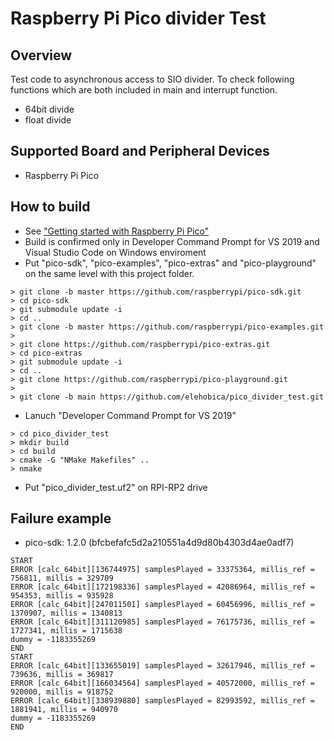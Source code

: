 # Raspberry Pi Pico divider Test

## Overview
Test code to asynchronous access to SIO divider.
To check following functions which are both included in main and interrupt function.
* 64bit divide
* float divide

## Supported Board and Peripheral Devices
* Raspberry Pi Pico

## How to build
* See ["Getting started with Raspberry Pi Pico"](https://datasheets.raspberrypi.org/pico/getting-started-with-pico.pdf)
* Build is confirmed only in Developer Command Prompt for VS 2019 and Visual Studio Code on Windows enviroment
* Put "pico-sdk", "pico-examples", "pico-extras" and "pico-playground" on the same level with this project folder.
```
> git clone -b master https://github.com/raspberrypi/pico-sdk.git
> cd pico-sdk
> git submodule update -i
> cd ..
> git clone -b master https://github.com/raspberrypi/pico-examples.git
> 
> git clone https://github.com/raspberrypi/pico-extras.git
> cd pico-extras
> git submodule update -i
> cd ..
> git clone https://github.com/raspberrypi/pico-playground.git
> 
> git clone -b main https://github.com/elehobica/pico_divider_test.git
```
* Lanuch "Developer Command Prompt for VS 2019"
```
> cd pico_divider_test
> mkdir build
> cd build
> cmake -G "NMake Makefiles" ..
> nmake
```
* Put "pico_divider_test.uf2" on RPI-RP2 drive

## Failure example
* pico-sdk: 1.2.0 (bfcbefafc5d2a210551a4d9d80b4303d4ae0adf7)
```
START
ERROR [calc_64bit][136744975] samplesPlayed = 33375364, millis_ref = 756811, millis = 329709
ERROR [calc_64bit][172198336] samplesPlayed = 42086964, millis_ref = 954353, millis = 935928
ERROR [calc_64bit][247011501] samplesPlayed = 60456996, millis_ref = 1370907, millis = 1340813
ERROR [calc_64bit][311120985] samplesPlayed = 76175736, millis_ref = 1727341, millis = 1715638
dummy = -1183355269
END
START
ERROR [calc_64bit][133655019] samplesPlayed = 32617946, millis_ref = 739636, millis = 369817
ERROR [calc_64bit][166034564] samplesPlayed = 40572000, millis_ref = 920000, millis = 918752
ERROR [calc_64bit][338939880] samplesPlayed = 82993592, millis_ref = 1881941, millis = 940970
dummy = -1183355269
END
```